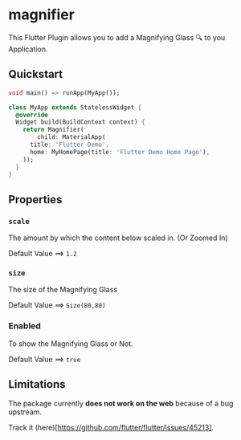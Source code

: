 # magnifier

This Flutter Plugin allows you to add a Magnifying Glass 🔍 to you Application.

## Quickstart

```dart
void main() => runApp(MyApp());

class MyApp extends StatelessWidget {
  @override
  Widget build(BuildContext context) {
    return Magnifier(
        child: MaterialApp(
      title: 'Flutter Demo',
      home: MyHomePage(title: 'Flutter Demo Home Page'),
    ));
  }
}

```

## Properties

### `scale`

The amount by which the content below scaled in. (Or Zoomed In)

Default Value ==> `1.2`

### `size`

The size of the Magnifying Glass

Default Value ==> `Size(80,80)`

### Enabled

To show the Magnifying Glass or Not.

Default Value ==> `true`

## Limitations

The package currently **does not work on the web** because of a bug upstream.

Track it (here)[https://github.com/flutter/flutter/issues/45213].

